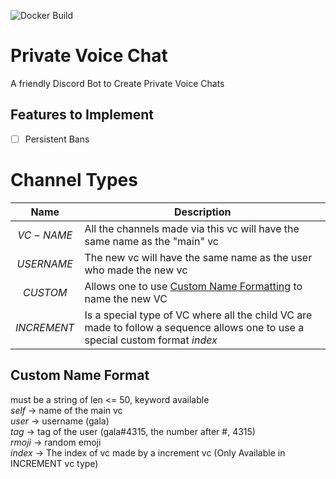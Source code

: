 ![Docker Build](https://img.shields.io/github/workflow/status/p0lygun/pvc/Docker%20Build?label=Docker%20Build&style=for-the-badge)
# Private Voice Chat
A friendly Discord Bot to Create Private Voice Chats

## Features to Implement
- [ ] Persistent Bans

# Channel Types
|    Name     | Description                                                                                                                    |
|:-----------:|--------------------------------------------------------------------------------------------------------------------------------|
|  $VC-NAME$  | All the channels made via this vc will have the same name as the "main" vc                                                     |
| $USERNAME$  | The new vc will have the same name as the user who made the new vc                                                             |
|  $CUSTOM$   | Allows one to use [Custom Name Formatting](#custom-name-format) to name the new VC                                             |
| $INCREMENT$ | Is a special type of VC where all the child VC are made to follow a sequence allows one to use a special custom format $index$ |



## Custom Name Format
must be a string of len <= 50, 
keyword available  
$self$ -> name of the main vc  
$user$ -> username (gala)  
$tag$ -> tag of the user (gala#4315, the number after #, 4315)  
$rmoji$ -> random emoji  
$index$ -> The index of vc made by a increment vc (Only Available in INCREMENT vc type)  


